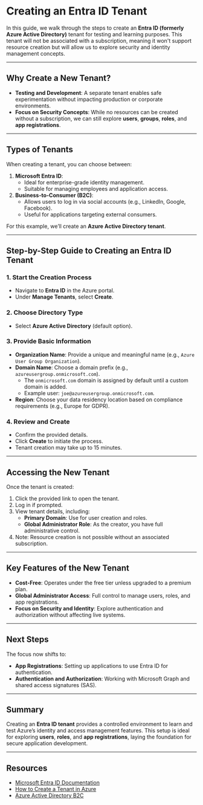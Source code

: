 # Creating an Entra ID Tenant

In this guide, we walk through the steps to create an **Entra ID (formerly Azure Active Directory)** tenant for testing and learning purposes. This tenant will not be associated with a subscription, meaning it won't support resource creation but will allow us to explore security and identity management concepts.

---

## Why Create a New Tenant?

- **Testing and Development**: A separate tenant enables safe experimentation without impacting production or corporate environments.
- **Focus on Security Concepts**: While no resources can be created without a subscription, we can still explore **users**, **groups**, **roles**, and **app registrations**.

---

## Types of Tenants

When creating a tenant, you can choose between:
1. **Microsoft Entra ID**:
   - Ideal for enterprise-grade identity management.
   - Suitable for managing employees and application access.
2. **Business-to-Consumer (B2C)**:
   - Allows users to log in via social accounts (e.g., LinkedIn, Google, Facebook).
   - Useful for applications targeting external consumers.

For this example, we’ll create an **Azure Active Directory tenant**.

---

## Step-by-Step Guide to Creating an Entra ID Tenant

### 1. **Start the Creation Process**
   - Navigate to **Entra ID** in the Azure portal.
   - Under **Manage Tenants**, select **Create**.

### 2. **Choose Directory Type**
   - Select **Azure Active Directory** (default option).

### 3. **Provide Basic Information**
   - **Organization Name**: Provide a unique and meaningful name (e.g., `Azure User Group Organization`).
   - **Domain Name**: Choose a domain prefix (e.g., `azureusergroup.onmicrosoft.com`).
     - The `onmicrosoft.com` domain is assigned by default until a custom domain is added.
     - Example user: `joe@azureusergroup.onmicrosoft.com`.
   - **Region**: Choose your data residency location based on compliance requirements (e.g., Europe for GDPR).

### 4. **Review and Create**
   - Confirm the provided details.
   - Click **Create** to initiate the process.
   - Tenant creation may take up to 15 minutes.

---

## Accessing the New Tenant

Once the tenant is created:
1. Click the provided link to open the tenant.
2. Log in if prompted.
3. View tenant details, including:
   - **Primary Domain**: Use for user creation and roles.
   - **Global Administrator Role**: As the creator, you have full administrative control.
4. Note: Resource creation is not possible without an associated subscription.

---

## Key Features of the New Tenant

- **Cost-Free**: Operates under the free tier unless upgraded to a premium plan.
- **Global Administrator Access**: Full control to manage users, roles, and app registrations.
- **Focus on Security and Identity**: Explore authentication and authorization without affecting live systems.

---

## Next Steps

The focus now shifts to:
- **App Registrations**: Setting up applications to use Entra ID for authentication.
- **Authentication and Authorization**: Working with Microsoft Graph and shared access signatures (SAS).

---

## Summary

Creating an **Entra ID tenant** provides a controlled environment to learn and test Azure’s identity and access management features. This setup is ideal for exploring **users**, **roles**, and **app registrations**, laying the foundation for secure application development.

---

## Resources

- [Microsoft Entra ID Documentation](https://learn.microsoft.com/en-us/azure/active-directory/)
- [How to Create a Tenant in Azure](https://learn.microsoft.com/en-us/azure/active-directory/fundamentals/)
- [Azure Active Directory B2C](https://learn.microsoft.com/en-us/azure/active-directory-b2c/)
